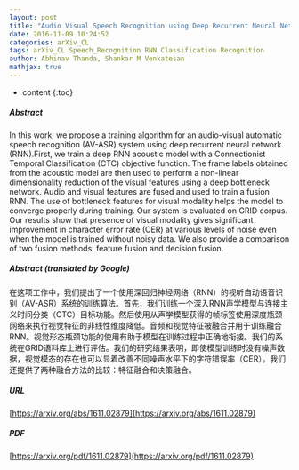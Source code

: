 ```yaml
---
layout: post
title: "Audio Visual Speech Recognition using Deep Recurrent Neural Networks"
date: 2016-11-09 10:24:52
categories: arXiv_CL
tags: arXiv_CL Speech_Recognition RNN Classification Recognition
author: Abhinav Thanda, Shankar M Venkatesan
mathjax: true
---
```


* content
{:toc}

##### Abstract
In this work, we propose a training algorithm for an audio-visual automatic speech recognition (AV-ASR) system using deep recurrent neural network (RNN).First, we train a deep RNN acoustic model with a Connectionist Temporal Classification (CTC) objective function. The frame labels obtained from the acoustic model are then used to perform a non-linear dimensionality reduction of the visual features using a deep bottleneck network. Audio and visual features are fused and used to train a fusion RNN. The use of bottleneck features for visual modality helps the model to converge properly during training. Our system is evaluated on GRID corpus. Our results show that presence of visual modality gives significant improvement in character error rate (CER) at various levels of noise even when the model is trained without noisy data. We also provide a comparison of two fusion methods: feature fusion and decision fusion.

##### Abstract (translated by Google)
在这项工作中，我们提出了一个使用深回归神经网络（RNN）的视听自动语音识别（AV-ASR）系统的训练算法。首先，我们训练一个深入RNN声学模型与连接主义时间分类（CTC）目标功能。然后使用从声学模型获得的帧标签使用深度瓶颈网络来执行视觉特征的非线性维度降低。音频和视觉特征被融合并用于训练融合RNN。视觉形态瓶颈功能的使用有助于模型在训练过程中正确地衔接。我们的系统在GRID语料库上进行评估。我们的研究结果表明，即使模型训练时没有噪声数据，视觉模态的存在也可以显着改善不同噪声水平下的字符错误率（CER）。我们还提供了两种融合方法的比较：特征融合和决策融合。

##### URL
[https://arxiv.org/abs/1611.02879](https://arxiv.org/abs/1611.02879)

##### PDF
[https://arxiv.org/pdf/1611.02879](https://arxiv.org/pdf/1611.02879)

